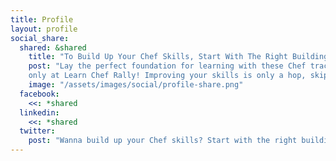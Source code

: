 ```yaml
---
title: Profile
layout: profile
social_share:
  shared: &shared
    title: "To Build Up Your Chef Skills, Start With The Right Building Blocks"
    post: "Lay the perfect foundation for learning with these Chef tracks, learning modules and active communities -
    only at Learn Chef Rally! Improving your skills is only a hop, skip and a click away! Create your profile today by visiting: "
    image: "/assets/images/social/profile-share.png"
  facebook:
    <<: *shared
  linkedin:
    <<: *shared
  twitter:
    post: "Wanna build up your Chef skills? Start with the right building blocks! Find your footing - and perfect foundation by visiting: "
---
```

